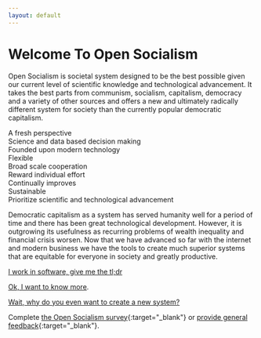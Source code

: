 ```yaml
---
layout: default
---
```


# Welcome To Open Socialism

Open Socialism is societal system designed to be the best possible given our current level of scientific knowledge and technological advancement. It takes the best parts from communism, socialism, capitalism, democracy and a variety of other sources and offers a new and ultimately radically different system for society than the currently popular democratic capitalism.

<div class="tile-list">
  <div class="row">
    <div class="col-xs-12 col-sm-4"><span class="icon fa fa-refresh" aria-hidden="true"></span>A fresh perspective</div>
    <div class="col-xs-12 col-sm-4"><span class="icon fa fa-bar-chart" aria-hidden="true"></span> Science and data based decision making</div>
    <div class="col-xs-12 col-sm-4"><span class="icon fa fa-rocket" aria-hidden="true"></span> Founded upon modern technology</div>
  </div>
  <div class="row">
    <div class="col-xs-12 col-sm-4"><span class="icon fa fa-random" aria-hidden="true"></span> Flexible</div>
    <div class="col-xs-12 col-sm-4"><span class="icon fa fa-users" aria-hidden="true"></span> Broad scale cooperation</div>
    <div class="col-xs-12 col-sm-4"><span class="icon fa fa-money" aria-hidden="true"></span> Reward individual effort</div>
  </div>
  <div class="row">
    <div class="col-xs-12 col-sm-4"><span class="icon fa fa-line-chart" aria-hidden="true"></span> Continually improves</div>
    <div class="col-xs-12 col-sm-4"><span class="icon fa fa-tree" aria-hidden="true"></span> Sustainable</div>
    <div class="col-xs-12 col-sm-4"><span class="icon fa fa-flask" aria-hidden="true"></span> Prioritize scientific and technological advancement</div>
  </div>
</div>

Democratic capitalism as a system has served humanity well for a period of time and there has been great technological development. However, it is outgrowing its usefulness as recurring problems of wealth inequality and financial crisis worsen. Now that we have advanced so far with the internet and modern business we have the tools to create much superior systems that are equitable for everyone in society and greatly productive.

[I work in software, give me the tl;dr](tldr-for-software-people)

[Ok, I want to know more](introduction).

[Wait, why do you even want to create a new system?](why-create-a-new-system)

Complete [the Open Socialism survey](https://docs.google.com/forms/d/1fbNE7hpmryylvsILKRK18PYORs4Mxkf7qOLOkiFDww0/viewform){:target="_blank"} or [provide general feedback](https://docs.google.com/forms/d/1FFv6d9JLqP23ZSKLjj63bPuzKtl6VaSRxqDM4VdFYdg/viewform){:target="_blank"}.
